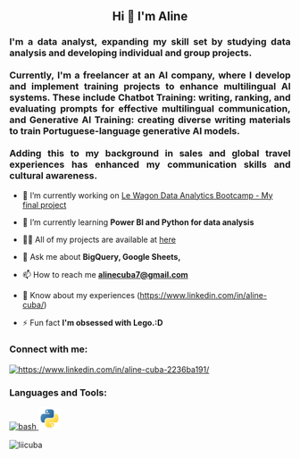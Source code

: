 <h2 align="center">Hi 👋 I'm Aline</h2>
<h3 align="justify">I'm a data analyst, expanding my skill set by studying data analysis and developing individual and group projects. 
<br>
<br>
Currently, I'm a freelancer at an AI company, where I develop and implement training projects to enhance multilingual AI systems. These include Chatbot Training: writing, ranking, and evaluating prompts for effective multilingual communication, and Generative AI Training: creating diverse writing materials to train Portuguese-language generative AI models.
<br>
<br>
Adding this to my background in sales and global travel experiences has enhanced my communication skills and cultural awareness.</h3>

<!-- <p align="left"> <a href="https://github.com/ryo-ma/github-profile-trophy"><img src="https://github-profile-trophy.vercel.app/?username=liicuba" alt="liicuba" /></a> </p> -->

- 🔭 I’m currently working on [Le Wagon Data Analytics Bootcamp - My final project](https://www.canva.com/design/DAGQkMH3HDc/RudzknJbJfcGd8kT90EgRg/edit?utm_content=DAGQkMH3HDc&utm_campaign=designshare&utm_medium=link2&utm_source=sharebutton)

- 🌱 I’m currently learning **Power BI and Python for data analysis**

- 👨‍💻 All of my projects are available at [here](https://lookerstudio.google.com/u/0/reporting/27f4e6b9-e716-4d79-906d-6403c1f5a74d/page/p_nmwgx8fbkd)

- 💬 Ask me about **BigQuery, Google Sheets,**

- 📫 How to reach me **alinecuba7@gmail.com**

- 📄 Know about my experiences (https://www.linkedin.com/in/aline-cuba/)

- ⚡ Fun fact **I'm obsessed with Lego.:D**

<h3 align="left">Connect with me:</h3>
<p align="left">
<a href="https://www.linkedin.com/in/aline-cuba" target="blank"><img align="center" src="https://raw.githubusercontent.com/rahuldkjain/github-profile-readme-generator/master/src/images/icons/Social/linked-in-alt.svg" alt="https://www.linkedin.com/in/aline-cuba-2236ba191/" height="30" width="40" /></a>
</p>

<h3 align="left">Languages and Tools:</h3>
<p align="left"> <a href="https://www.gnu.org/software/bash/" target="_blank" rel="noreferrer"> <img src="https://www.vectorlogo.zone/logos/gnu_bash/gnu_bash-icon.svg" alt="bash" width="40" height="40"/> </a> <a href="https://www.python.org" target="_blank" rel="noreferrer"> <img src="https://raw.githubusercontent.com/devicons/devicon/master/icons/python/python-original.svg" alt="python" width="40" height="40"/> </a> </p>

<p><img align="center" src="https://github-readme-stats.vercel.app/api/top-langs?username=liicuba&show_icons=true&locale=en&layout=compact" alt="liicuba" /></p>


